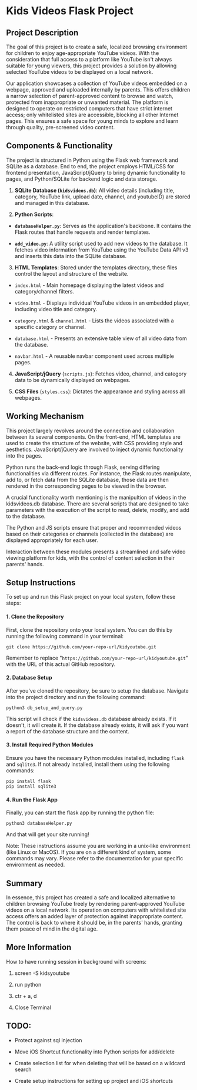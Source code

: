 # Kids Videos Flask Project

  

## Project Description

  

The goal of this project is to create a safe, localized browsing environment for children to enjoy age-appropriate YouTube videos. With the consideration that full access to a platform like YouTube isn't always suitable for young viewers, this project provides a solution by allowing selected YouTube videos to be displayed on a local network.

  

Our application showcases a collection of YouTube videos embedded on a webpage, approved and uploaded internally by parents. This offers children a narrow selection of parent-approved content to browse and watch, protected from inappropriate or unwanted material. The platform is designed to operate on restricted computers that have strict internet access; only whitelisted sites are accessible, blocking all other Internet pages. This ensures a safe space for young minds to explore and learn through quality, pre-screened video content.

  

## Components & Functionality

  

The project is structured in Python using the Flask web framework and SQLite as a database. End to end, the project employs HTML/CSS for frontend presentation, JavaScript/jQuery to bring dynamic functionality to pages, and Python/SQLite for backend logic and data storage.

  

1. **SQLite Database (`kidsvideos.db`)**: All video details (including title, category, YouTube link, upload date, channel, and youtubeID) are stored and managed in this database.

2. **Python Scripts**:

- **`databaseHelper.py`**: Serves as the application's backbone. It contains the Flask routes that handle requests and render templates.

- **`add_video.py`**: A utility script used to add new videos to the database. It fetches video information from YouTube using the YouTube Data API v3 and inserts this data into the SQLite database.

3. **HTML Templates**: Stored under the templates directory, these files control the layout and structure of the website.

- `index.html` - Main homepage displaying the latest videos and category/channel filters.

- `video.html` - Displays individual YouTube videos in an embedded player, including video title and category.

- `category.html` & `channel.html` - Lists the videos associated with a specific category or channel.

- `database.html` - Presents an extensive table view of all video data from the database.

- `navbar.html` - A reusable navbar component used across multiple pages.

4. **JavaScript/jQuery** (`scripts.js`): Fetches video, channel, and category data to be dynamically displayed on webpages.

5. **CSS Files** (`styles.css`): Dictates the appearance and styling across all webpages.

  

## Working Mechanism

  

This project largely revolves around the connection and collaboration between its several components. On the front-end, HTML templates are used to create the structure of the website, with CSS providing style and aesthetics. JavaScript/jQuery are involved to inject dynamic functionality into the pages.

  

Python runs the back-end logic through Flask, serving differing functionalities via different routes. For instance, the Flask routes manipulate, add to, or fetch data from the SQLite database, those data are then rendered in the corresponding pages to be viewed in the browser.

  

A crucial functionality worth mentioning is the manipultion of videos in the kidsvideos.db database. There are several scripts that are designed to take parameters with the execution of the script to read, delete, modify, and add to the database.

  

The Python and JS scripts ensure that proper and recommended videos based on their categories or channels (collected in the database) are displayed appropriately for each user.

  

Interaction between these modules presents a streamlined and safe video viewing platform for kids, with the control of content selection in their parents' hands.


## Setup Instructions

To set up and run this Flask project on your local system, follow these steps: 

#### 1. Clone the Repository

First, clone the repository onto your local system. You can do this by running the following command in your terminal:

```
git clone https://github.com/your-repo-url/kidyoutube.git
```

Remember to replace "`https://github.com/your-repo-url/kidyoutube.git`" with the URL of this actual GitHub repository.

#### 2. Database Setup

After you've cloned the repository, be sure to setup the database. Navigate into the project directory and run the following command:

```
python3 db_setup_and_query.py
```
This script will check if the `kidsvideos.db` database already exists. If it doesn't, it will create it. If the database already exists, it will ask if you want a report of the database structure and the content.

#### 3. Install Required Python Modules

Ensure you have the necessary Python modules installed, including `flask` and `sqlite3`. If not already installed, install them using the following commands:

```
pip install flask
pip install sqlite3
```

#### 4. Run the Flask App

Finally, you can start the flask app by running the python file:

```
python3 databaseHelper.py
```

And that will get your site running!

Note: These instructions assume you are working in a unix-like environment (like Linux or MacOS). If you are on a different kind of system, some commands may vary. Please refer to the documentation for your specific environment as needed.

## Summary

  

In essence, this project has created a safe and localized alternative to children browsing YouTube freely by rendering parent-approved YouTube videos on a local network. Its operation on computers with whitelisted site access offers an added layer of protection against inappropriate content. The control is back to where it should be, in the parents' hands, granting them peace of mind in the digital age.

  
  

## More Information

  

How to have running session in background with screens:

  

1. screen -S kidsyoutube

2. run python

3. ctr + a, d

4. Close Terminal

  

## TODO:

  

- Protect against sql injection

- Move iOS Shortcut functionality into Python scripts for add/delete

- Create selection list for when deleting that will be based on a wildcard search

- Create setup instructions for setting up project and iOS shortcuts
